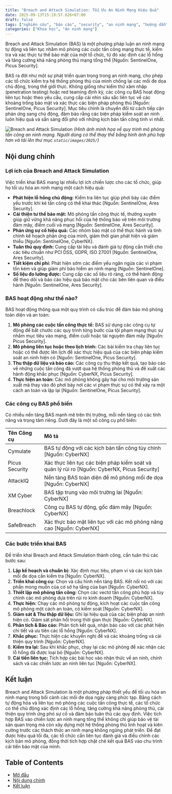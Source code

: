 ```yaml
---
title: "Breach and Attack Simulation: Tối Ưu An Ninh Mạng Hiệu Quả"
date: 2025-09-13T15:19:57.626+07:00
draft: false
tags: ["nghiên cứu", "báo cáo", "security", "an ninh mạng", "hướng dẫn"]
categories: ["Khoa học", "An ninh mạng"]
---
```


Breach and Attack Simulation (BAS) là một phương pháp luận an ninh mạng tự động và liên tục nhằm mô phỏng các cuộc tấn công mạng thực tế, kiểm tra và xác thực tư thế bảo mật của một tổ chức, từ đó xác định các lỗ hổng và tăng cường khả năng phòng thủ mạng tổng thể [Nguồn: SentinelOne, Picus Security].

BAS ra đời như một sự phát triển quan trọng trong an ninh mạng, cho phép các tổ chức kiểm tra hệ thống phòng thủ của mình chống lại các mối đe dọa chủ động, trong thế giới thực. Không giống như kiểm thử xâm nhập (penetration testing) hoặc red teaming định kỳ, các công cụ BAS hoạt động liên tục hoặc theo yêu cầu, cung cấp cái nhìn sâu sắc liên tục về các khoảng trống bảo mật và xác thực các biện pháp phòng thủ [Nguồn: SentinelOne, Picus Security]. Mục tiêu chính là chuyển đổi từ cách tiếp cận phản ứng sang chủ động, đảm bảo rằng các biện pháp kiểm soát an ninh luôn hiệu quả và sẵn sàng đối phó với những kịch bản tấn công tinh vi nhất.

![Breach and Attack Simulation](static/images/2025/breach-attack-simulation.png)
*(Hình ảnh minh họa về quy trình mô phỏng tấn công an ninh mạng. Người dùng có thể thay thế bằng hình ảnh phù hợp hơn và tải lên thư mục `static/images/2025/`)*

## Nội dung chính

### Lợi ích của Breach and Attack Simulation

Việc triển khai BAS mang lại nhiều lợi ích chiến lược cho các tổ chức, giúp họ tối ưu hóa an ninh mạng một cách hiệu quả:

*   **Phát hiện lỗ hổng chủ động:** Kiểm tra liên tục giúp phơi bày các điểm yếu trước khi kẻ tấn công có thể khai thác [Nguồn: SentinelOne, Ares Security].
*   **Cải thiện tư thế bảo mật:** Mô phỏng tấn công thực tế, thường xuyên giúp giữ vững khả năng phục hồi của hệ thống bảo vệ trên môi trường đám mây, điểm cuối và mạng [Nguồn: SentinelOne, Ares Security].
*   **Phản ứng sự cố hiệu quả:** Các nhóm bảo mật có thể thực hành và tinh chỉnh kế hoạch phản ứng của mình, giảm thời gian phát hiện và giảm thiểu [Nguồn: SentinelOne, CyberNX].
*   **Tuân thủ quy định:** Cung cấp tài liệu và đánh giá tự động cần thiết cho các tiêu chuẩn như PCI DSS, GDPR, ISO 27001 [Nguồn: SentinelOne, Ares Security].
*   **Tiết kiệm chi phí:** Phát hiện sớm các điểm yếu ngăn ngừa các vi phạm tốn kém và giúp giảm phí bảo hiểm an ninh mạng [Nguồn: SentinelOne].
*   **Số liệu đo lường được:** Cung cấp các số liệu rõ ràng, có thể hành động để theo dõi và báo cáo hiệu quả bảo mật cho các bên liên quan và điều hành [Nguồn: SentinelOne, Ares Security].

### BAS hoạt động như thế nào?

BAS hoạt động thông qua một quy trình có cấu trúc để đảm bảo mô phỏng toàn diện và an toàn:

1.  **Mô phỏng các cuộc tấn công thực tế:** BAS sử dụng các công cụ tự động để bắt chước các quy trình từng bước của tội phạm mạng thực sự nhắm mục tiêu vào mạng, điểm cuối hoặc tài nguyên đám mây [Nguồn: Picus Security].
2.  **Mô phỏng liên tục hoặc theo lịch trình:** Các bài kiểm tra chạy liên tục hoặc có thể được lên lịch để xác thực hiệu quả của các biện pháp kiểm soát an ninh hiện có [Nguồn: SentinelOne, Picus Security].
3.  **Thu thập dữ liệu và báo cáo:** Các công cụ thu thập kết quả, tạo báo cáo về những cuộc tấn công đã vượt qua hệ thống phòng thủ và đề xuất các hành động khắc phục [Nguồn: CyberNX, Picus Security].
4.  **Thực hiện an toàn:** Các mô phỏng không gây hại cho môi trường sản xuất mà thay vào đó phơi bày nơi các vi phạm thực sự có thể xảy ra một cách an toàn và lặp lại [Nguồn: SentinelOne, Picus Security].

### Các công cụ BAS phổ biến

Có nhiều nền tảng BAS mạnh mẽ trên thị trường, mỗi nền tảng có các tính năng và trọng tâm riêng. Dưới đây là một số công cụ phổ biến:

| Tên Công cụ    | Mô tả                                                          |
| :------------- | :------------------------------------------------------------- |
| Cymulate       | BAS tự động với các kịch bản tấn công tùy chỉnh [Nguồn: CyberNX] |
| Picus Security | Xác thực liên tục các biện pháp kiểm soát và quản lý rủi ro [Nguồn: CyberNX, Picus Security] |
| AttackIQ       | Nền tảng BAS toàn diện để mô phỏng mối đe dọa [Nguồn: CyberNX] |
| XM Cyber       | BAS tập trung vào môi trường lai [Nguồn: CyberNX]             |
| Breachlock     | Công cụ BAS tự động, gốc đám mây [Nguồn: CyberNX]             |
| SafeBreach     | Xác thực bảo mật liên tục với các mô phỏng nâng cao [Nguồn: CyberNX] |

### Các bước triển khai BAS

Để triển khai Breach and Attack Simulation thành công, cần tuân thủ các bước sau:

1.  **Lập kế hoạch và chuẩn bị:** Xác định mục tiêu, phạm vi và các kịch bản mối đe dọa cần kiểm tra [Nguồn: CyberNX].
2.  **Triển khai công cụ:** Chọn và cấu hình nền tảng BAS. Kết nối nó với các phần mong muốn của cơ sở hạ tầng của bạn [Nguồn: CyberNX].
3.  **Thiết lập mô phỏng tấn công:** Chọn các vectơ tấn công phù hợp và tùy chỉnh các mô phỏng dựa trên rủi ro kinh doanh [Nguồn: CyberNX].
4.  **Thực hiện:** Chạy các mô phỏng tự động, kích hoạt các cuộc tấn công mô phỏng một cách an toàn, có kiểm soát [Nguồn: CyberNX].
5.  **Giám sát & Thu thập dữ liệu:** Ghi lại hiệu quả của các biện pháp an ninh hiện có. Giám sát phản hồi trong thời gian thực [Nguồn: CyberNX].
6.  **Phân tích & Báo cáo:** Phân tích kết quả, nhận báo cáo với các phát hiện chi tiết và ưu tiên các lỗ hổng [Nguồn: CyberNX].
7.  **Khắc phục:** Thực hiện các khuyến nghị để vá các khoảng trống và cải thiện quy trình [Nguồn: CyberNX].
8.  **Kiểm tra lại:** Sau khi khắc phục, chạy lại các mô phỏng để xác nhận các lỗ hổng đã được loại bỏ [Nguồn: CyberNX].
9.  **Cải tiến liên tục:** Tích hợp các bài học vào nhận thức về an ninh, chính sách và các chiến lược an ninh liên tục [Nguồn: CyberNX].

## Kết luận

Breach and Attack Simulation là một phương pháp thiết yếu để tối ưu hóa an ninh mạng trong bối cảnh các mối đe dọa ngày càng phức tạp. Bằng cách tự động hóa và liên tục mô phỏng các cuộc tấn công thực tế, các tổ chức có thể chủ động xác định các lỗ hổng, tăng cường khả năng phòng thủ, cải thiện quy trình ứng phó sự cố và đảm bảo tuân thủ các quy định. Việc tích hợp BAS vào chiến lược an ninh mạng tổng thể không chỉ giúp bảo vệ tài sản quan trọng mà còn xây dựng một hệ thống phòng thủ linh hoạt và kiên cường trước các thách thức an ninh mạng không ngừng phát triển. Để đạt được hiệu quả tối đa, các tổ chức cần liên tục đánh giá và điều chỉnh các kịch bản mô phỏng, đồng thời tích hợp chặt chẽ kết quả BAS vào chu trình cải tiến bảo mật của mình.

## Table of Contents
- [Mở đầu](#mở-đầu)
- [Nội dung chính](#nội-dung-chính)
- [Kết luận](#kết-luận)